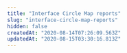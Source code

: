 ```yaml
---
title: "Interface Circle Map reports"
slug: "interface-circle-map-reports"
hidden: false
createdAt: "2020-08-14T07:26:09.563Z"
updatedAt: "2020-08-15T03:30:16.813Z"
---
```

